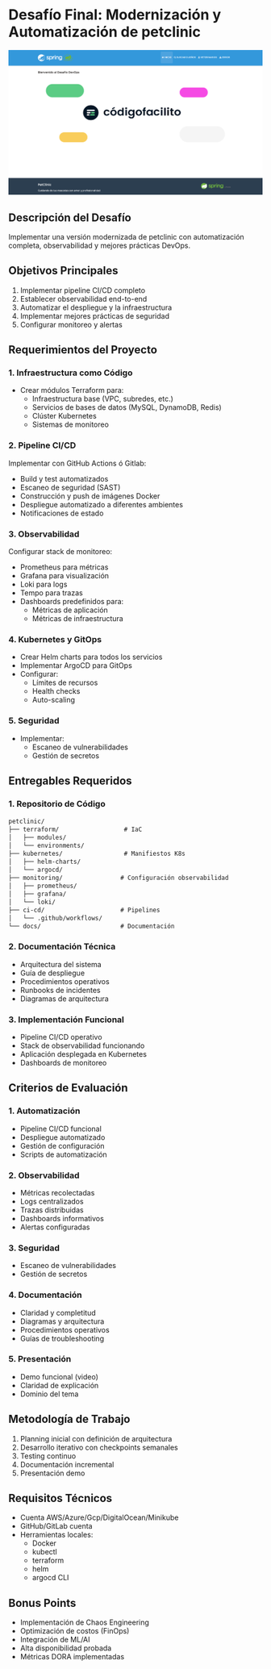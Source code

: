 # Desafío Final: Modernización y Automatización de petclinic

![](./images/4.png)

## Descripción del Desafío
Implementar una versión modernizada de petclinic con automatización completa, observabilidad y mejores prácticas DevOps.

## Objetivos Principales
1. Implementar pipeline CI/CD completo
2. Establecer observabilidad end-to-end
3. Automatizar el despliegue y la infraestructura
4. Implementar mejores prácticas de seguridad
5. Configurar monitoreo y alertas

## Requerimientos del Proyecto

### 1. Infraestructura como Código
- Crear módulos Terraform para:
  - Infraestructura base (VPC, subredes, etc.)
  - Servicios de bases de datos (MySQL, DynamoDB, Redis)
  - Clúster Kubernetes
  - Sistemas de monitoreo

### 2. Pipeline CI/CD
Implementar con GitHub Actions ó Gitlab:
- Build y test automatizados
- Escaneo de seguridad (SAST)
- Construcción y push de imágenes Docker
- Despliegue automatizado a diferentes ambientes
- Notificaciones de estado

### 3. Observabilidad
Configurar stack de monitoreo:
- Prometheus para métricas
- Grafana para visualización
- Loki para logs
- Tempo para trazas
- Dashboards predefinidos para:
  - Métricas de aplicación
  - Métricas de infraestructura

### 4. Kubernetes y GitOps
- Crear Helm charts para todos los servicios
- Implementar ArgoCD para GitOps
- Configurar:
  - Límites de recursos
  - Health checks
  - Auto-scaling

### 5. Seguridad
- Implementar:
  - Escaneo de vulnerabilidades
  - Gestión de secretos

## Entregables Requeridos

### 1. Repositorio de Código
```
petclinic/
├── terraform/                  # IaC
│   ├── modules/
│   └── environments/
├── kubernetes/                 # Manifiestos K8s
│   ├── helm-charts/
│   └── argocd/
├── monitoring/                # Configuración observabilidad
│   ├── prometheus/
│   ├── grafana/
│   └── loki/
├── ci-cd/                     # Pipelines
│   └── .github/workflows/
└── docs/                      # Documentación
```

### 2. Documentación Técnica
- Arquitectura del sistema
- Guía de despliegue
- Procedimientos operativos
- Runbooks de incidentes
- Diagramas de arquitectura

### 3. Implementación Funcional
- Pipeline CI/CD operativo
- Stack de observabilidad funcionando
- Aplicación desplegada en Kubernetes
- Dashboards de monitoreo

## Criterios de Evaluación

### 1. Automatización 
- Pipeline CI/CD funcional
- Despliegue automatizado
- Gestión de configuración
- Scripts de automatización

### 2. Observabilidad 
- Métricas recolectadas
- Logs centralizados
- Trazas distribuidas
- Dashboards informativos
- Alertas configuradas

### 3. Seguridad 
- Escaneo de vulnerabilidades
- Gestión de secretos

### 4. Documentación 
- Claridad y completitud
- Diagramas y arquitectura
- Procedimientos operativos
- Guías de troubleshooting

### 5. Presentación 
- Demo funcional (video)
- Claridad de explicación
- Dominio del tema

## Metodología de Trabajo
1. Planning inicial con definición de arquitectura
2. Desarrollo iterativo con checkpoints semanales
3. Testing continuo
4. Documentación incremental
5. Presentación demo

## Requisitos Técnicos
- Cuenta AWS/Azure/Gcp/DigitalOcean/Minikube
- GitHub/GitLab cuenta
- Herramientas locales:
  - Docker
  - kubectl
  - terraform
  - helm
  - argocd CLI


## Bonus Points 
- Implementación de Chaos Engineering
- Optimización de costos (FinOps)
- Integración de ML/AI
- Alta disponibilidad probada
- Métricas DORA implementadas